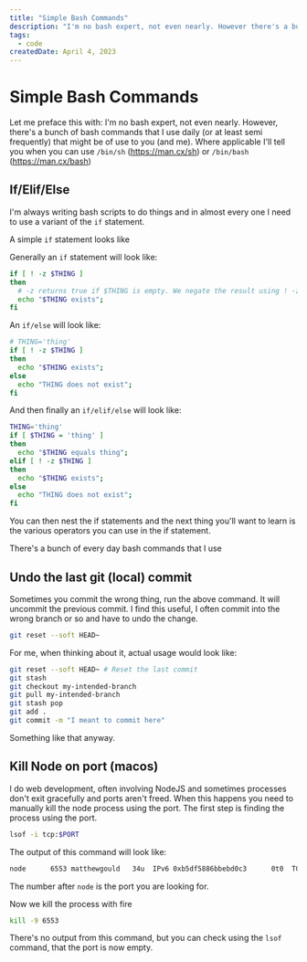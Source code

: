 ```yaml
---
title: "Simple Bash Commands"
description: "I'm no bash expert, not even nearly. However there's a bunch of bash commands that I use daily (or at least semi frequently). This blog post is for you (and me)."
tags:
  - code
createdDate: April 4, 2023
---
```


# Simple Bash Commands

Let me preface this with: I'm no bash expert, not even nearly. However, there's a bunch of bash commands that I use daily (or at least semi frequently) that might be of use to you (and me). Where applicable I'll tell you when you can use `/bin/sh` (https://man.cx/sh) or `/bin/bash` (https://man.cx/bash)

## If/Elif/Else

I'm always writing bash scripts to do things and in almost every one I need to use a variant of the `if` statement.

A simple `if` statement looks like

Generally an `if` statement will look like:

```sh
if [ ! -z $THING ]
then
  # -z returns true if $THING is empty. We negate the result using ! -z which checks if the variable is NOT empty
  echo "$THING exists";
fi
```

An `if/else` will look like:

```sh
# THING='thing'
if [ ! -z $THING ]
then
  echo "$THING exists";
else
  echo "THING does not exist";
fi
```

And then finally an `if/elif/else` will look like:

```sh
THING='thing'
if [ $THING = 'thing' ]
then
  echo "$THING equals thing";
elif [ ! -z $THING ]
then
  echo "$THING exists";
else
  echo "THING does not exist";
fi
```

You can then nest the if statements and the next thing you'll want to learn is the various operators you can use in the if statement.

There's a bunch of every day bash commands that I use

## Undo the last git (local) commit

Sometimes you commit the wrong thing, run the above command. It will uncommit the previous commit. I find this useful, I often commit into the wrong branch or so and have to undo the change.

```sh
git reset --soft HEAD~
```

For me, when thinking about it, actual usage would look like:

```sh
git reset --soft HEAD~ # Reset the last commit
git stash
git checkout my-intended-branch
git pull my-intended-branch
git stash pop
git add .
git commit -m "I meant to commit here"
```

Something like that anyway.

## Kill Node on port (macos)

I do web development, often involving NodeJS and sometimes processes don't exit gracefully and ports aren't freed. When this happens you need to manually kill the node process using the port. The first step is finding the process using the port.

```sh
lsof -i tcp:$PORT
```

The output of this command will look like:

```sh
node      6553 matthewgould   34u  IPv6 0xb5df5886bbebd0c3      0t0  TCP localhost:hbci->localhost:55782 (ESTABLISHED)
```

The number after `node` is the port you are looking for.

Now we kill the process with fire

```sh
kill -9 6553
```

There's no output from this command, but you can check using the `lsof` command, that the port is now empty.
